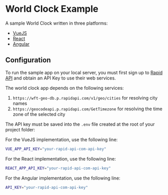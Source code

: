 # World Clock Example

A sample World Clock written in three platforms:

- [VueJS](./world-clock-vue)
- [React](./world-clock-react)
- [Angular](./world-clock-ng)

## Configuration

To run the sample app on your local server, you must first sign up to [Rapid API](https://rapidapi.com) and obtain an API Key to use their web services.

The world clock app depends on the following services:

1. `https://wft-geo-db.p.rapidapi.com/v1/geo/cities` for resolving city names
2. `https://geocodeapi.p.rapidapi.com/GetTimezone` for resolving the time zone of the selected city

The API key must be saved into the `.env` file created at the root of your project folder:

For the VueJS implementation, use the following line:

```bash
VUE_APP_API_KEY="your-rapid-api-com-api-key"
```

For the React implementation, use the following line:

```bash
REACT_APP_API_KEY="your-rapid-api-com-api-key"
```

For the Angular implementation, use the following line:

```bash
API_KEY="your-rapid-api-com-api-key"
```
